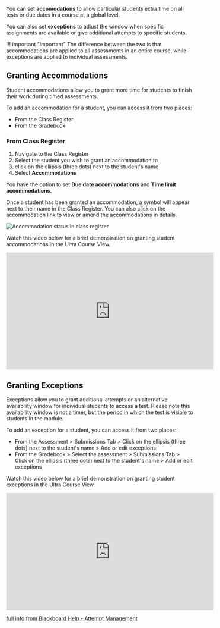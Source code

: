 You can set **accomodations** to allow particular students extra time on all tests or due dates in a course at a global level. 

You can also set **exceptions** to adjust the window when specific assignments are available or give additional attempts to specific students. 

!!! important "Important"
    The difference between the two is that accommodations are applied to all assessments in an entire course, while exceptions are applied to individual assessments.


## Granting Accommodations
Student accommodations allow you to grant more time for students to finish their work during timed assessments.

To add an accommodation for a student, you can access it from two places:

- From the Class Register
- From the Gradebook

### From Class Register

1. Navigate to the Class Register
2. Select the student you wish to grant an accommodation to
3. click on the ellipsis (three dots) next to the student's name
4. Select **Accommodations**

You have the option to set **Due date accommodations** and **Time limit accommodations**.

Once a student has been granted an accommodation, a symbol will appear next to their name in the Class Register. You can also click on the accommodation link to view or amend the accommodations in details.

![Accommodation status in class register](../images/accommodation%20status.png)

Watch this video below for a brief demonstration on granting student accommodations in the Ultra Course View.
<iframe width="560" height="315" src="https://www.youtube.com/embed/C0h_BZ23FA8" title="Grant Student Accommodations in the Ultra Course View" frameborder="0" allow="accelerometer; autoplay; clipboard-write; encrypted-media; gyroscope; picture-in-picture; web-share" allowfullscreen></iframe>


## Granting Exceptions

Exceptions allow you to grant additional attempts or an alternative availability window for individual students to access a test. Please note this availability window is not a timer, but the period in which the test is visible to students in the module.

To add an exception for a student, you can access it from two places:

- From the Assessment > Submissions Tab > Click on the ellipsis (three dots) next to the student's name > Add or edit exceptions
- From the Gradebook > Select the assessment > Submissions Tab > Click on the ellipsis (three dots) next to the student's name > Add or edit exceptions

Watch this video below for a brief demonstration on granting student exceptions in the Ultra Course View.

<iframe width="560" height="315" src="https://www.youtube.com/embed/4UE1KuTOoxY" title="YouTube video player" frameborder="0" allow="accelerometer; autoplay; clipboard-write; encrypted-media; gyroscope; picture-in-picture; web-share" allowfullscreen></iframe>


[full info from Blackboard Help - Attempt Management](https://help.blackboard.com/Learn/Instructor/Ultra/Grading/Attempt_Management)